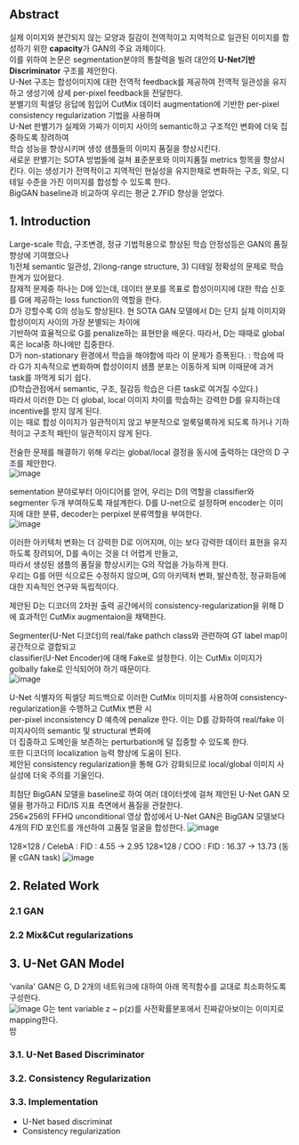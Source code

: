 ## Abstract
실제 이미지와 분간되지 않는 모양과 질감이 전역적이고 지역적으로 일관된 이미지를 합성하기 위한 **capacity**가 GAN의 주요 과제이다.  
이를 위하여 논문은 segmentation분야의 통찰력을 빌려 대안의 **U-Net기반 Discriminator** 구조를 제안한다.  
U-Net 구조는 합성이미지에 대한 전역적 feedback를 제공하여 전역적 일관성을 유지하고 생성기에 상세 per-pixel feedback을 전달한다.  
분별기의 픽셀당 응답에 힘입어 CutMix 데이터 augmentation에 기반한 per-pixel consistency regularization 기법을 사용하며  
U-Net 판별기가 실제와 가짜가 이미지 사이의 semantic하고 구조적인 변화에 더욱 집중하도록 장려하여  
학습 성능을 향상시키며 생성 샘플들의 이미지 품질을 향상시킨다.  
새로운 판별기는 SOTA 방법들에 걸쳐 표준분포와 이미지품질 metrics 항목을 향상시킨다.
이는 생성기가 전역적이고 지역적인 현실성을 유지한채로 변화하는 구조, 외모, 디테일 수준을 가진 이미지를 합성할 수 있도록 한다.  
BigGAN baseline과 비교하여 우리는 평균 2.7FID 향상을 얻었다.  

## 1. Introduction

Large-scale 학습, 구조변경, 정규 기법적용으로 향상된 학습 안정성등은 GAN의 품질 향상에 기여했으나   
1)전체 semantic 일관성, 2)long-range structure, 3) 디테일 정확성의 문제로 학습 한계가 있어왔다.  
잠재적 문제중 하나는 D에 있는데, 데이터 분포를 목표로 합성이미지에 대한 학습 신호를 G에 제공하는 loss function의 역할을 한다.  
D가 강할수록 G의 성능도 향상된다. 현 SOTA GAN 모델에서 D는 단지 실제 이미지와 합성이미지 사이의 가장 분별되는 차이에  
기반하여 효율적으로 G를 penalize하는 표현만을 배운다. 따라서, D는 때때로 global 혹은 local중 하나에만 집중한다.  
D가 non-stationary 환경에서 학습을 해야함에 따라 이 문제가 증폭된다. : 
학습에 따라 G가 지속적으로 변화하며 합성이미지 샘플 분포는 이동하게 되며 이때문에 과거 task를 까먹게 되기 쉽다.  
(D학습관점에서 semantic, 구조, 질감등 학습은 다른 task로 여겨질 수있다.)  
따라서 이러한 D는 더 global, local 이미지 차이를 학습하는 강력한 D를 유지하는데 incentive를 받지 않게 된다.  
이는 때로 합성 이미지가 일관적이지 않고 부분적으로 얼룩덜룩하게 되도록 하거나 기하적이고 구조적 패턴이 일관적이지 않게 된다.  

전술한 문제를 해결하기 위해 우리는 global/local 결정을 동시에 출력하는 대안의 D 구조를 제안한다.  
![image](https://user-images.githubusercontent.com/40943064/125013911-a1952b00-e0a7-11eb-96c5-15f3a8fab7b0.png)  

sementation 분야로부터 아이디어를 얻어, 우리는 D의 역할을 classifier와 segmenter 두개 부여하도록 재설계한다.
D를 U-net으로 설정하며 encoder는 이미지에 대한 분류, decoder는 perpixel 분류역할을 부여한다.  
![image](https://user-images.githubusercontent.com/40943064/125020204-6698f480-e0b3-11eb-8c33-3f2ca4ec50f7.png)  

이러한 아키텍처 변화는 더 강력한 D로 이어지며, 이는 보다 강력한 데이터 표현을 유지하도록 장려되어, D를 속이는 것을 더 어렵게 만들고,  
따라서 생성된 샘플의 품질을 향상시키는 G의 작업을 가능하게 한다.  
우리는 G를 어떤 식으로든 수정하지 않으며, G의 아키텍처 변화, 발산측정, 정규화등에 대한 지속적인 연구와 독립적이다.

제안된 D는  디코더의 2차원 출력 공간에서의 consistency-regularization을 위해 D에 효과적인 CutMix augmentaion을 채택한다.  

Segmenter(U-Net 디코더)의 real/fake pathch class와 관련하여 GT label map이 공간적으로 결합되고  
classifier(U-Net Encoder)에 대해 Fake로 설정한다. 이는 CutMix 이미지가 golbally fake로 인식되어야 하기 때문이다.   
![image](https://user-images.githubusercontent.com/40943064/125020507-ecb53b00-e0b3-11eb-981c-adf5e6e7d8e6.png)  

U-Net 식별자의 픽셀당 피드백으로 이러한 CutMix 이미지를 사용하여 consistency-regularization을 수행하고 CutMix 변환 시  
per-pixel inconsistency D 예측에 penalize 한다. 이는 D를 강화하여 real/fake 이미지사이의 semantic 및 structural 변화에  
더 집중하고 도메인을 보존하는 perturbation에 덜 집중할 수 있도록 한다.  
또한 디코더의 localization 능력 향상에 도움이 된다.  
제안된 consistency regularization을 통해 G가 강화되므로 local/global 이미지 사실성에 더욱 주의를 기울인다.  

최첨단 BigGAN 모델을 baseline로 하여 여러 데이터셋에 걸쳐 제안된 U-Net GAN 모델을 평가하고 FID/IS 지표 측면에서 품질을 관찰한다.  
256×256의 FFHQ unconditional 영상 합성에서 U-Net GAN은 BigGAN 모델보다 4개의 FID 포인트를 개선하여 고품질 얼굴을 합성한다.
![image](https://user-images.githubusercontent.com/40943064/125024379-98ae5480-e0bb-11eb-8fa5-1e5dfb290698.png)

128×128 / CelebA : FID : 4.55 -> 2.95
128×128 / COO : FID : 16.37 -> 13.73 (동물 cGAN task)
![image](https://user-images.githubusercontent.com/40943064/125024527-e88d1b80-e0bb-11eb-98c5-2d8663ce1d71.png)

## 2. Related Work 
### 2.1 GAN
### 2.2 Mix&Cut regularizations

## 3. U-Net GAN Model
'vanila' GAN은 G, D 2개의 네트워크에 대하여 아래 목적함수를 교대로 최소화하도록 구성한다.  
![image](https://user-images.githubusercontent.com/40943064/125053005-880fd580-e0df-11eb-948e-213298f11d94.png)
G는 tent variable z ~ p(z)를 사전확률분포에서 진짜같아보이는 이미지로 mapping한다.  
밤

### 3.1. U-Net Based Discriminator
### 3.2. Consistency Regularization
### 3.3. Implementation
- U-Net based discriminat
- Consistency regularization
